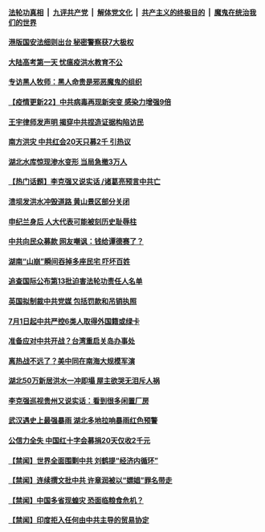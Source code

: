 

####  [法轮功真相](../../../../basic/blob/master/README.md?t=07080302) &nbsp;|&nbsp; [九评共产党](../../../../9ping.md/blob/master/README.md?t=07080302) &nbsp;|&nbsp; [解体党文化](../../../../jtdwh.md/blob/master/README.md?t=07080302)  &nbsp;|&nbsp; [共产主义的终极目的](../../../../gczydzjmd.md/blob/master/README.md?t=07080302) &nbsp;|&nbsp; [魔鬼在统治我们的世界](../../../../mgztzwmdsj.md/blob/master/README.md?t=07080302) 

#### [港版国安法细则出台 秘密警察获7大极权](../pages/prog204/a102888132.md?t=07080302) 

#### [大陆高考第一天 忧瘟疫洪水教育不公](../pages/prog204/a102888100.md?t=07080302) 

#### [专访黑人牧师：黑人命贵是邪恶魔鬼的组织](../pages/prog204/a102888040.md?t=07080302) 

#### [【疫情更新22】中共病毒再现新突变 感染力增强9倍](../pages/prog204/a102886813.md?t=07080302) 

#### [王宇律师发声明 揭穿中共捏造证据构陷访民](../pages/prog204/a102887965.md?t=07080302) 

#### [南方洪灾 中共红会20天只募2千 引热议](../pages/prog204/a102887948.md?t=07080302) 

#### [湖北水库惊现渗水变形 当局急撤3万人](../pages/prog204/a102887938.md?t=07080302) 

#### [【热门话题】李克强又说实话 /诸葛亮预言中共亡](../pages/prog204/a102887929.md?t=07080302) 

#### [溃坝发洪水冲毁道路 黄山景区部分关闭](../pages/prog204/a102887909.md?t=07080302) 

#### [申纪兰身后 人大代表可能被刻历史耻辱柱](../pages/prog204/a102887874.md?t=07080302) 


#### [中共向民众募款 网友嘲讽：钱给谭德赛了？](../pages/prog204/a102887808.md?t=07080302) 

#### [湖南“山崩”瞬间吞掉多座民宅 吓坏百姓](../pages/prog204/a102887806.md?t=07080302) 

#### [追查国际公布第13批迫害法轮功责任人名单](../pages/prog204/a102887760.md?t=07080302) 

#### [英国拟制裁中共党媒 包括罚款和吊销执照](../pages/prog204/a102887711.md?t=07080302) 

#### [7月1日起中共严控6类人取得外国籍或绿卡](../pages/prog204/a102887692.md?t=07080302) 


#### [准备应对中共开战？台湾重启关岛办事处](../pages/prog204/a102887665.md?t=07080302) 

#### [离热战不远了？美中同在南海大规模军演](../pages/prog204/a102887662.md?t=07080302) 


#### [湖北50万新居洪水一冲即塌 屋主欲哭无泪斥人祸](../pages/prog204/a102887622.md?t=07080302) 


#### [李克强巡视贵州又说实话：看到很多闲置厂房](../pages/prog204/a102887595.md?t=07080302) 

#### [武汉遇史上最强暴雨 湖北多地拉响暴雨红色预警](../pages/prog204/a102887343.md?t=07080302) 

#### [公信力全失 中国红十字会募捐20天仅收2千元](../pages/prog204/a102887448.md?t=07080302) 

#### [【禁闻】世界全面围剿中共 刘鹤提“经济内循环”](../pages/prog204/a102887498.md?t=07080302) 


#### [【禁闻】连续撰文批中共 许章润被以“嫖娼”罪名带走](../pages/prog204/a102887517.md?t=07080302) 

#### [【禁闻】中国多省现蝗灾 恐面临粮食危机？](../pages/prog204/a102887471.md?t=07080302) 

#### [【禁闻】印度拒入任何由中共主导的贸易协定](../pages/prog204/a102887473.md?t=07080302) 

